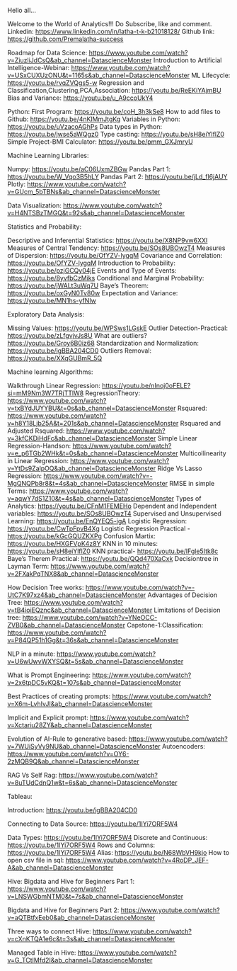 Hello all...

Welcome to the World of Analytics!!!
Do Subscribe, like and comment.
Linkedin: https://www.linkedin.com/in/latha-t-k-b21018128/
Github link: https://github.com/Premalatha-success

Roadmap for Data Science: https://www.youtube.com/watch?v=ZiuzliJdCsQ&ab_channel=DatascienceMonster
Introduction to Artificial Intelligence-Webinar: https://www.youtube.com/watch?v=USxCUXUzONU&t=1165s&ab_channel=DatascienceMonster
ML Lifecycle: https://youtu.be/rvqZVQgs5-w
Regression and Classification,Clustering,PCA,Association: https://youtu.be/ReEKiYAjmBU
Bias and Variance: https://youtu.be/u_A9ccoUkY4

Python:
First Program: https://youtu.be/coH_3h3kSe8
How to add files to Github: https://youtu.be/4nKlMmJtgKg
Variables in Python: https://youtu.be/uVzacoAGhPs
Data types in Python: https://youtu.be/jwse5aWQgz0
Type casting: https://youtu.be/sH8eiYlflZ0
Simple Project-BMI Calculator: https://youtu.be/pmm_GXJmryU

Machine Learning Libraries:

Numpy: https://youtu.be/aC06UxmZBGw
Pandas Part 1: https://youtu.be/W_Vqo3B5hLY
Pandas Part 2: https://youtu.be/jLd_fl6jAUY
Plotly: https://www.youtube.com/watch?v=GUcm_5bTBNs&ab_channel=DatascienceMonster

Data Visualization: https://www.youtube.com/watch?v=H4NTSBzTMGQ&t=92s&ab_channel=DatascienceMonster

Statistics and Probability:

Descriptive and Inferential Statistics: https://youtu.be/X8NP9vw6XXI
Measures of Central Tendency: https://youtu.be/SOs8UBOwzT4
Measures of Dispersion: https://youtu.be/OfYZV-lygqM
Covariance and Correlation: https://youtu.be/OfYZV-lygqM
Introduction to Probability: https://youtu.be/pzjGCQy04jE
Events and Type of Events: https://youtu.be/8yvfbCzMiks
Conditional and Marginal Probability: https://youtu.be/jWALt3uWq7U
Baye’s Theorem: https://youtu.be/oxGyN0Tv80w
Expectation and Variance: https://youtu.be/MN1hs-yfNIw


Exploratory Data Analysis:

Missing Values: https://youtu.be/WPSws1LGskE
Outlier Detection-Practical: https://youtu.be/zLfgvjvJs8U
What are outliers? https://youtu.be/Groy6B0iz68
Standardization and Normalization: https://youtu.be/igBBA204CD0
Outliers Removal: https://youtu.be/XXqGUBmR_5Q

Machine learning Algorithms:

Walkthrough Linear Regression: https://youtu.be/nInoj0oFELE?si=mM9Nm3W7TRjTTlW8
RegressionTheory:
https://www.youtube.com/watch?v=txBYdJUYYBU&t=0s&ab_channel=DatascienceMonster
Rsquared: https://www.youtube.com/watch?v=h8Y18Ljb25A&t=201s&ab_channel=DatascienceMonster
Rsquared and Adjusted Rsquared: https://www.youtube.com/watch?v=3kfCKDiHdFc&ab_channel=DatascienceMonster
Simple Linear Regression-Handson: https://www.youtube.com/watch?v=e_p6TGb2WHk&t=0s&ab_channel=DatascienceMonster
Multicollinearity in Linear Regression: https://www.youtube.com/watch?v=YtDs9ZalpOQ&ab_channel=DatascienceMonster
Ridge Vs Lasso Regression: https://www.youtube.com/watch?v=-MgQNQPb8r8&t=4s&ab_channel=DatascienceMonster
RMSE in simple Terms: https://www.youtube.com/watch?v=aqwY7dS1Z10&t=4s&ab_channel=DatascienceMonster
Types of Analytics: https://youtu.be/CFnM1FEMEHo
Dependent and Independent variables: https://youtu.be/SOs8UBOwzT4
Supervised and Unsupervised Learning: https://youtu.be/EnQYEQ5-igA
Logistic Regression: https://youtu.be/CwTpFpvB4Xg
Logistic Regression Practical - https://youtu.be/kGcGQUZKXPg
Confusion Martix: https://youtu.be/HXGFVpK4z8Y
KNN in 10 minutes: https://youtu.be/sH8eiYlflZ0
KNN practical- https://youtu.be/lFgle5Itk8c
Baye’s Therem Practical: https://youtu.be/QQd470XaCxk
Decisiontree in Layman Term: https://www.youtube.com/watch?v=2FXakPqTNX8&ab_channel=DatascienceMonster

How Decision Tree works: 
https://www.youtube.com/watch?v=-UtC7K97xz4&ab_channel=DatascienceMonster
Advantages of Decision Tree: https://www.youtube.com/watch?v=tB4ioiEQznc&ab_channel=DatascienceMonster
Limitations of Decision tree: https://www.youtube.com/watch?v=YNeOCC-ZVB0&ab_channel=DatascienceMonster
Capstone-1:Classification: https://www.youtube.com/watch?v=P84QP51h1Gg&t=36s&ab_channel=DatascienceMonster

NLP in a minute: https://www.youtube.com/watch?v=U6wUwvWXYSQ&t=5s&ab_channel=DatascienceMonster

What is Prompt Engineering:
https://www.youtube.com/watch?v=2x6tpDC5vKQ&t=107s&ab_channel=DatascienceMonster

Best Practices of creating prompts: 
https://www.youtube.com/watch?v=X6m-LvhIvJI&ab_channel=DatascienceMonster

Implicit and Explicit prompt: https://www.youtube.com/watch?v=Xctariu28ZY&ab_channel=DatascienceMonster

Evolution of AI-Rule to generative based: https://www.youtube.com/watch?v=7WUiSyVy9NU&ab_channel=DatascienceMonster
Autoencoders: https://www.youtube.com/watch?v=OY6-2zMQB9Q&ab_channel=DatascienceMonster

RAG Vs Self Rag: https://www.youtube.com/watch?v=8uTUdCdnQ1w&t=6s&ab_channel=DatascienceMonster


Tableau:

Introduction: https://youtu.be/igBBA204CD0

Connecting to Data Source: https://youtu.be/1IYi7ORF5W4

Data Types: https://youtu.be/1IYi7ORF5W4
Discrete and Continuous: https://youtu.be/1IYi7ORF5W4
Rows and Columns: https://youtu.be/1IYi7ORF5W4
Alias: https://youtu.be/N68WbVH9kjo
How to open csv file in sql: https://www.youtube.com/watch?v=4RoDP_JEF-A&ab_channel=DatascienceMonster

Hive:
Bigdata and Hive for Beginners Part 1:
https://www.youtube.com/watch?v=LNSWGbmNTM0&t=7s&ab_channel=DatascienceMonster

Bigdata and Hive for Beginners Part 2: https://www.youtube.com/watch?v=aQTBtfxEeb0&ab_channel=DatascienceMonster

Three ways to connect Hive: https://www.youtube.com/watch?v=cXnKTQA1e6c&t=3s&ab_channel=DatascienceMonster

Managed Table in Hive: https://www.youtube.com/watch?v=G_TCtIMfd2I&ab_channel=DatascienceMonster

